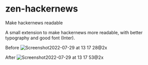 # zen-hackernews
Make hackernews readable


A small extension to make hackernews more readable, with better typography and good font (Inter).

Before
![Screenshot2022-07-29 at 13 17 28@2x](https://user-images.githubusercontent.com/15716057/181711159-96d19a5a-a6fb-4f8b-a19e-53be1896a465.jpg)

After
![Screenshot2022-07-29 at 13 17 53@2x](https://user-images.githubusercontent.com/15716057/181711181-b25692d8-0437-4da3-af7c-789d2c704cfb.jpg)

